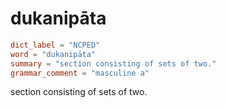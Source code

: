 # dukanipāta

``` toml
dict_label = "NCPED"
word = "dukanipāta"
summary = "section consisting of sets of two."
grammar_comment = "masculine a"
```

section consisting of sets of two.

